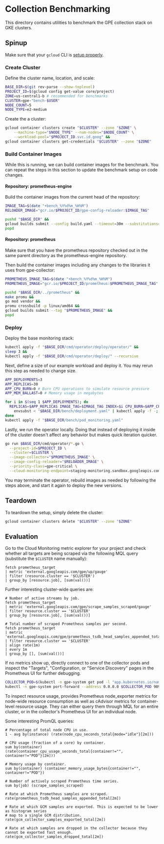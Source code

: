 # Collection Benchmarking

This directory contains utilities to benchmark the GPE collection stack on
GKE clusters.

## Spinup

Make sure that your `gcloud` CLI is [setup properly](https://cloud.google.com/sdk/docs/quickstart).

### Create Cluster

Define the cluster name, location, and scale:

```bash
BASE_DIR=$(git rev-parse --show-toplevel)
PROJECT_ID=$(gcloud config get-value core/project)
ZONE=us-central1-b # recommended for benchmarks
CLUSTER=gpe-"bench-$USER"
NODE_COUNT=5
NODE_TYPE=e2-medium
```

Create the a cluster:

```bash
gcloud container clusters create "$CLUSTER" --zone "$ZONE" \
    --machine-type="$NODE_TYPE" --num-nodes="$NODE_COUNT" \
    --workload-pool="$PROJECT_ID.svc.id.goog" &&
gcloud container clusters get-credentials "$CLUSTER" --zone "$ZONE"
```

### Build Container Images

While this is running, we can build container images for the benchmark. You can repeat
the steps in this section to update the benchmark setup on code changes.

#### Repository: prometheus-engine

Build the container images from the current head of the repository:

```bash
IMAGE_TAG=$(date "+bench_%Y%d%m_%H%M")
RELOADER_IMAGE="gcr.io/$PROJECT_ID/gpe-config-reloader:$IMAGE_TAG"

pushd "$BASE_DIR" &&
gcloud builds submit --config build.yaml --timeout=30m --substitutions=TAG_NAME="$IMAGE_TAG" &&
popd
```

#### Repository: prometheus

Make sure that you have the prometheus repository checked out in the same parent
directory as the prometheus-engine repository.

Then build the container images including any changes to the libraries it uses from gpe-collector:

```bash
PROMETHEUS_IMAGE_TAG=$(date "+bench_%Y%d%m_%H%M")
PROMETHEUS_IMAGE="gcr.io/$PROJECT_ID/prometheus:$PROMETHEUS_IMAGE_TAG"

pushd "$BASE_DIR/../prometheus" &&
make promu &&
go mod vendor &&
promu crossbuild -p linux/amd64 &&
gcloud builds submit --tag "$PROMETHEUS_IMAGE" &&
popd
```

### Deploy

Deploy the base monitoring stack:

```bash
kubectl apply -f "$BASE_DIR/cmd/operator/deploy/operator/" &&
sleep 3 &&
kubectl apply -f "$BASE_DIR/cmd/operator/deploy/" --recursive
```

Next, define a size of our example workload and deploy it. You may rerun this step
as needed to change size.

```bash
APP_DEPLOYMENTS=3
APP_REPLICAS=30
APP_CPU_BURN=0 # Burn CPU operations to simulate resource pressure
APP_MEM_BALLAST=0 # Memory usage in megabytes

for i in $(seq 1 $APP_DEPLOYMENTS); do 
  REPLICAS=$APP_REPLICAS IMAGE_TAG=$IMAGE_TAG INDEX=$i CPU_BURN=$APP_CPU_BURN MEM_BALLAST=$APP_MEM_BALLAST PROJECT_ID=$PROJECT_ID \
    envsubst < "$BASE_DIR/bench/deployment.yaml" | kubectl apply -f -;
done
kubectl apply -f "$BASE_DIR/bench/pod_monitoring.yaml" 
```

Lastly, we run the operator locally. Doing that instead of deploying it inside of the cluster
doesn't affect any behavior but makes quick iteration quicker.

```bash
go run $BASE_DIR/cmd/operator/*.go \
  --project-id=$PROJECT_ID \
  --cluster=$CLUSTER \
  --image-collector="$PROMETHEUS_IMAGE" \
  --image-config-reloader="$RELOADER_IMAGE" \
  --priority-class=gpe-critical \
  --cloud-monitoring-endpoint=staging-monitoring.sandbox.googleapis.com:443
```

You may terminate the operator, rebuild images as needed by following the steps above, and
start it again to deploy the new versions.


## Teardown

To teardown the setup, simply delete the cluster:

```bash
gcloud container clusters delete "$CLUSTER" --zone "$ZONE"
```

## Evaluation

Go to the Cloud Monitoring metric explorer for your project and check whether all targets are
being scraped via the following MQL query (substitute the `$CLUSTER` name manually):

```
fetch prometheus_target
| metric 'external.googleapis.com/gpe/up/gauge'
| filter (resource.cluster == '$CLUSTER')
| group_by [resource.job], [sum(val())]
```

Further interesting cluster-wide queries are:

```
# Number of active streams by job.
fetch prometheus_target
| metric 'external.googleapis.com/gpe/scrape_samples_scraped/gauge'
| filter resource.cluster == '$CLUSTER'
| group_by [resource.job], [sum(val())]

# Total number of scraped Prometheus samples per second.
fetch prometheus_target
| metric 'external.googleapis.com/gpe/prometheus_tsdb_head_samples_appended_total/counter'
| filter resource.cluster == '$CLUSTER'
| align rate(1m)
| every 1m
| group_by [], [sum(val())]
```

If no metrics show up, directly connect to one of the collector pods and inspect the "Targets",
"Configuration, or "Service Discovery" pages in the Prometheus UI for further debugging.

```bash
COLLECTOR_POD=$(kubectl -n gpe-system get pod -l "app.kubernetes.io/name=collector" -o name | head -n 1)
kubectl -n gpe-system port-forward --address 0.0.0.0 $COLLECTOR_POD 9090
```

To inspect resource usage, provides Prometheus node_exporter metrics for node-wide resource consumption
as well as cAdvisor metrics for container-level resource usage. They can either query them through MQL
for an entire cluster, or in the collector's Prometheus UI for an individual node.

Some interesting PromQL queries:

```
# Percentage of total node CPU in use.
1 - avg by(instance) (rate(node_cpu_seconds_total{mode="idle"}[2m]))

# CPU usage (fraction of a core) by container.
sum by(container) (rate(container_cpu_usage_seconds_total{container!="", container!="POD"}[2m]))

# Memory usage by container.
sum by(container) (container_memory_usage_bytes{container!="", container!="POD"})

# Number of actively scraped Prometheus time series.
sum by(job) (scrape_samples_scraped)

# Rate at which Prometheus samples are scraped.
rate(prometheus_tsdb_head_samples_appended_total[2m])

# Rate at which GCM samples are exported. This is expected to be lower as histogram series
# map to a single GCM distribution.
rate(gcm_collector_samples_exported_total[2m])

# Rate at which samples are dropped in the collector because they cannot be exported fast enough.
rate(gcm_collector_samples_dropped_total[2m])
```
